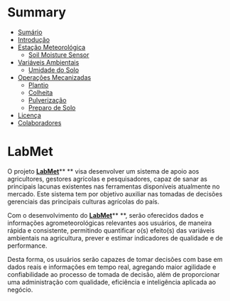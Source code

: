 # Summary
* [Sumário](SUMMARY.md)
* [Introdução](README.md)
* [Estação Meteorológica ](estacao-meteorologica.md)
  * [Soil Moisture Sensor](chapter1.md)
* [Variáveis Ambientais](variaveis-ambientais.md)
  * [Umidade do Solo](variaveis-ambientais/umidade-do-solo.md)
* [Operações Mecanizadas](operacoes-mecanizadas.md)
  * [Plantio](operacoes-mecanizadas/plantio.md)
  * [Colheita](operacoes-mecanizadas/colheita.md)
  * [Pulverização](operacoes-mecanizadas/pulverizacao.md)
  * [Preparo de Solo](operacoes-mecanizadas/preparo-de-solo.md)
* [Licença](licenca.md)
* [Colaboradores](colaboradores.md)


# LabMet

O projeto [**LabMet**](http://www.labmet.com.br)** ** visa desenvolver um sistema de apoio aos agricultores, gestores agrícolas e pesquisadores, capaz de sanar as principais lacunas existentes nas ferramentas disponíveis atualmente no mercado. Este sistema tem por objetivo auxiliar nas tomadas de decisões gerenciais das principais culturas agrícolas do país.

Com o desenvolvimento do [**LabMet**](http://www.labmet.com.br)** **, serão oferecidos dados e informações agrometeorológicas relevantes aos usuários, de maneira rápida e consistente, permitindo quantificar o\(s\) efeito\(s\) das variáveis ambientais na agricultura, prever e estimar indicadores de qualidade e de performance. 

Desta forma, os usuários serão capazes de tomar decisões com base em dados reais e informações em tempo real, agregando maior agilidade e confiabilidade ao processo de tomada de decisão, além de proporcionar uma administração com qualidade, eficiência e inteligência aplicada ao negócio.


